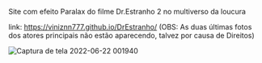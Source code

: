 Site com efeito Paralax do filme Dr.Estranho 2 no multiverso da loucura

link: https://viniznn777.github.io/DrEstranho/ (OBS: As duas últimas fotos dos atores principais não estão aparecendo, talvez por causa de Direitos)

![Captura de tela 2022-06-22 001940](https://user-images.githubusercontent.com/103951509/174938901-8341ba63-c406-423d-8b5e-250ba3aab0b8.png)
